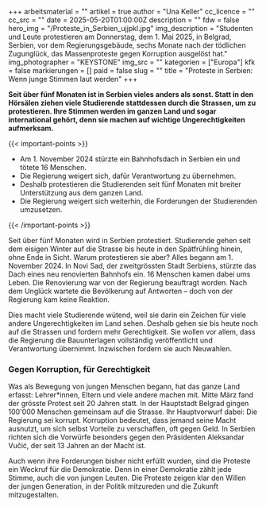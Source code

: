 +++
arbeitsmaterial = ""
artikel = true
author = "Una Keller"
cc_licence = ""
cc_src = ""
date = 2025-05-20T01:00:00Z
description = ""
fdw = false
hero_img = "/Proteste_in_Serbien_ujjpkl.jpg"
img_description = "Studenten und Leute protestieren am Donnerstag, dem 1. Mai 2025, in Belgrad, Serbien, vor dem Regierungsgebäude, sechs Monate nach der tödlichen Zugunglück, das Massenproteste gegen Korruption ausgelöst hat."
img_photographer = "KEYSTONE"
img_src = ""
kategorien = ["Europa"]
kfk = false
markierungen = []
paid = false
slug = ""
title = "Proteste in Serbien: Wenn junge Stimmen laut werden"
+++

**Seit über fünf Monaten ist in Serbien vieles anders als sonst. Statt in den Hörsälen ziehen viele Studierende stattdessen durch die Strassen, um zu protestieren. Ihre Stimmen werden im ganzen Land und sogar international gehört, denn sie machen auf wichtige Ungerechtigkeiten aufmerksam.**

{{< important-points >}}

<ul>

<li>Am 1. November 2024 stürzte ein Bahnhofsdach in Serbien ein und tötete 16 Menschen.
</li>

<li>Die Regierung weigert sich, dafür Verantwortung zu übernehmen.
</li>

<li>Deshalb protestieren die Studierenden seit fünf Monaten mit breiter Unterstützung aus dem ganzen Land.
</li>

<li>Die Regierung weigert sich weiterhin, die Forderungen der Studierenden umzusetzen.
</li>

</ul>

{{< /important-points >}}

Seit über fünf Monaten wird in Serbien protestiert. Studierende gehen seit dem eisigen Winter auf die Strasse bis heute in den Spätfrühling hinein, ohne Ende in Sicht. Warum protestieren sie aber? Alles begann am 1. November 2024. In Novi Sad, der zweitgrössten Stadt Serbiens, stürzte das Dach eines neu renovierten Bahnhofs ein. 16 Menschen kamen dabei ums Leben. Die Renovierung war von der Regierung beauftragt worden. Nach dem Unglück wartete die Bevölkerung auf Antworten – doch von der Regierung kam keine Reaktion.

Dies macht viele Studierende wütend, weil sie darin ein Zeichen für viele andere Ungerechtigkeiten im Land sehen. Deshalb gehen sie bis heute noch auf die Strassen und fordern mehr Gerechtigkeit. Sie wollen vor allem, dass die Regierung die Bauunterlagen vollständig veröffentlicht und Verantwortung übernimmt. Inzwischen fordern sie auch Neuwahlen.

### Gegen Korruption, für Gerechtigkeit

Was als Bewegung von jungen Menschen begann, hat das ganze Land erfasst: Lehrer*innen, Eltern und viele andere machen mit. Mitte März fand der grösste Protest seit 20 Jahren statt. In der Hauptstadt Belgrad gingen 100'000 Menschen gemeinsam auf die Strasse. Ihr Hauptvorwurf dabei: Die Regierung sei korrupt. Korruption bedeutet, dass jemand seine Macht ausnutzt, um sich selbst Vorteile zu verschaffen, oft gegen Geld. In Serbien richten sich die Vorwürfe besonders gegen den Präsidenten Aleksandar Vučić, der seit 13 Jahren an der Macht ist.

Auch wenn ihre Forderungen bisher nicht erfüllt wurden, sind die Proteste ein Weckruf für die Demokratie. Denn in einer Demokratie zählt jede Stimme, auch die von jungen Leuten. Die Proteste zeigen klar den Willen der jungen Generation, in der Politik mitzureden und die Zukunft mitzugestalten.

